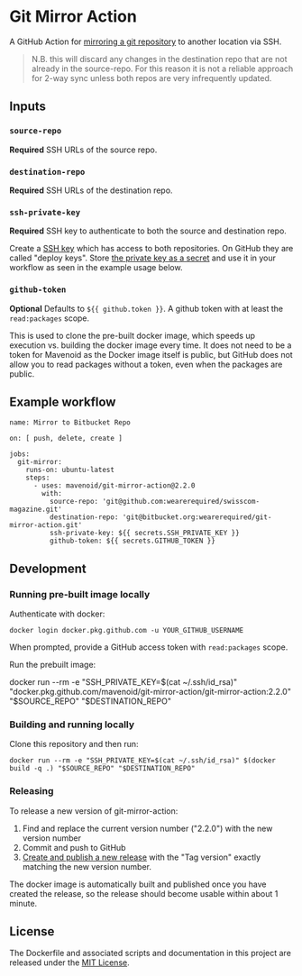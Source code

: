 # Git Mirror Action

A GitHub Action for [mirroring a git repository](https://help.github.com/en/articles/duplicating-a-repository#mirroring-a-repository-in-another-location) to another location via SSH.

> N.B. this will discard any changes in the destination repo that are not already in the source-repo. For this reason it is not a reliable approach for 2-way sync unless both repos are very infrequently updated.

## Inputs

### `source-repo`

**Required** SSH URLs of the source repo.

### `destination-repo`

**Required** SSH URLs of the destination repo.

### `ssh-private-key`

**Required** SSH key to authenticate to both the source and destination repo.

Create a [SSH key](https://help.github.com/en/github/authenticating-to-github/generating-a-new-ssh-key-and-adding-it-to-the-ssh-agent#generating-a-new-ssh-key) which has access to both repositories. On GitHub they are called "deploy keys". Store [the private key as a secret](https://help.github.com/en/actions/configuring-and-managing-workflows/creating-and-storing-encrypted-secrets) and use it in your workflow as seen in the example usage below.

### `github-token`

**Optional** Defaults to `${{ github.token }}`. A github token with at least the `read:packages` scope.

This is used to clone the pre-built docker image, which speeds up execution vs. building the docker image every time. It does not need to be a token for Mavenoid as the Docker image itself is public, but GitHub does not allow you to read packages without a token, even when the packages are public.

## Example workflow

```
name: Mirror to Bitbucket Repo

on: [ push, delete, create ]

jobs:
  git-mirror:
    runs-on: ubuntu-latest
    steps:
      - uses: mavenoid/git-mirror-action@2.2.0
        with:
          source-repo: 'git@github.com:wearerequired/swisscom-magazine.git'
          destination-repo: 'git@bitbucket.org:wearerequired/git-mirror-action.git'
          ssh-private-key: ${{ secrets.SSH_PRIVATE_KEY }}
          github-token: ${{ secrets.GITHUB_TOKEN }}
```

## Development

### Running pre-built image locally

Authenticate with docker:

```
docker login docker.pkg.github.com -u YOUR_GITHUB_USERNAME
```

When prompted, provide a GitHub access token with `read:packages` scope.

Run the prebuilt image:

docker run --rm -e "SSH_PRIVATE_KEY=$(cat ~/.ssh/id_rsa)" "docker.pkg.github.com/mavenoid/git-mirror-action/git-mirror-action:2.2.0" "$SOURCE_REPO" "$DESTINATION_REPO"

### Building and running locally

Clone this repository and then run:

```
docker run --rm -e "SSH_PRIVATE_KEY=$(cat ~/.ssh/id_rsa)" $(docker build -q .) "$SOURCE_REPO" "$DESTINATION_REPO"
```

### Releasing

To release a new version of git-mirror-action:

1. Find and replace the current version number ("2.2.0") with the new version number
2. Commit and push to GitHub
3. [Create and publish a new release](https://github.com/Mavenoid/git-mirror-action/releases/new) with the "Tag version" exactly matching the new version number.

The docker image is automatically built and published once you have created the release, so the release should become usable within about 1 minute.

## License

The Dockerfile and associated scripts and documentation in this project are released under the [MIT License](LICENSE).
